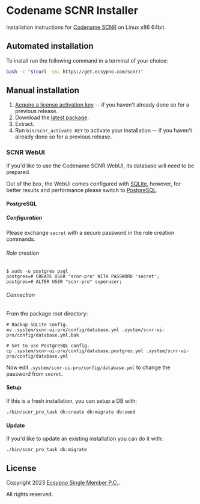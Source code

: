 # Codename SCNR Installer

Installation instructions for [Codename SCNR](https://ecsypno.com/pages/codename-scnr) on Linux
x86 64bit.

## Automated installation

To install run the following command in a terminal of your choice:

```bash
bash -c "$(curl -sSL https://get.ecsypno.com/scnr)"
```

## Manual installation

1. [Acquire a license activation key](https://ecsypno.com/)  -- if you haven't already done so for a previous release.
2. Download the [latest package](https://github.com/scnr/installer/releases).
3. Extract.
4. Run `bin/scnr_activate KEY` to activate your installation -- if you haven't already done so for a previous release.

### SCNR WebUI

If you'd like to use the Codename SCNR WebUI, its database will need to be prepared.

Out of the box, the WebUI comes configured with [SQLite](https://sqlite.org/index.html), however,
for better results and performance please switch to [PostgreSQL](https://www.postgresql.org/).

#### PostgreSQL

##### Configuration

Please exchange `secret` with a secure password in the role creation commands.

###### Role creation

```
$ sudo -u postgres psql
postgres=# CREATE USER "scnr-pro" WITH PASSWORD 'secret';
postgres=# ALTER USER "scnr-pro" superuser;
```

###### Connection

From the package root directory:

```
# Backup SQLite config.
mv .system/scnr-ui-pro/config/database.yml .system/scnr-ui-pro/config/database.yml.bak

# Set to use PostgreSQL config.
cp .system/scnr-ui-pro/config/database.postgres.yml .system/scnr-ui-pro/config/database.yml
```

Now edit `.system/scnr-ui-pro/config/database.yml` to change the password from `secret`.

#### Setup

If this is a fresh installation, you can setup a DB with:

    ./bin/scnr_pro_task db:create db:migrate db:seed

#### Update

If you'd like to update an existing installation you can do it with:

    ./bin/scnr_pro_task db:migrate


## License

Copyright 2023 [Ecsypno Single Member P.C.](https://ecsypno.com/).

All rights reserved.
